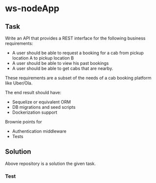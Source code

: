 # ws-nodeApp
## Task
Write an API that provides a REST interface for the following business
requirements:
- A user should be able to request a booking for a cab from pickup location A to pickup location B
- A user should be able to view his past bookings
- A user should be able to get cabs that are nearby.

These requirements are a subset of the needs of a cab booking platform like
Uber/Ola.

The end result should have:
- Sequelize or equivalent ORM
- DB migrations and seed scripts
- Dockerization support

Brownie points for
- Authentication middleware
- Tests

## Solution
Above repository is a solution the given task.

### Test
